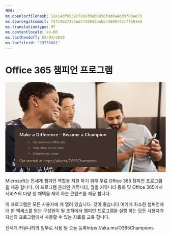 ```yaml
---
제목: ''
ms.openlocfilehash: 52e14df0552c7809f0abb856f8d0a4dd9f80ae75
ms.sourcegitcommit: f4f14027435ad7750943bab5c48007431ff691e0
ms.translationtype: MT
ms.contentlocale: ko-KR
ms.lasthandoff: 02/04/2019
ms.locfileid: "29733861"
---
```

# <a name="office-365-champions-program"></a>Office 365 챔피언 프로그램 

![챔피언 될 차이 확인 합니다.](media/makeadifference.png)

Microsoft는 전세계 챔피언 역할을 지원 하기 위해 무료 Office 365 챔피언 프로그램을 제공 합니다.  이 프로그램 온라인 커뮤니티, 월별 커뮤니티 통화 및 Office 365에서 서비스의 다양 한 채택을 제어 하는 콘텐츠를 제공 합니다.

이 프로그램은 모든 사용자에 게 열려 있습니다.  것이 좋습니다 여기에 최소한 챔피언에 대 한 액세스를 얻는 구성원이 될 조직에서 챔피언 프로그램을 실행 하는 모든 사용자가 자신의 프로그램에서 사용할 수 있는 자료를 교육 합니다. 

전세계 커뮤니티의 일부로 사용 될 오늘 등록https://aka.ms/O365Champions  
